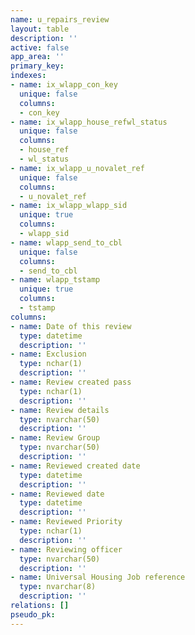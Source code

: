 ```yaml
---
name: u_repairs_review
layout: table
description: ''
active: false
app_area: ''
primary_key: 
indexes:
- name: ix_wlapp_con_key
  unique: false
  columns:
  - con_key
- name: ix_wlapp_house_refwl_status
  unique: false
  columns:
  - house_ref
  - wl_status
- name: ix_wlapp_u_novalet_ref
  unique: false
  columns:
  - u_novalet_ref
- name: ix_wlapp_wlapp_sid
  unique: true
  columns:
  - wlapp_sid
- name: wlapp_send_to_cbl
  unique: false
  columns:
  - send_to_cbl
- name: wlapp_tstamp
  unique: true
  columns:
  - tstamp
columns:
- name: Date of this review
  type: datetime
  description: ''
- name: Exclusion
  type: nchar(1)
  description: ''
- name: Review created pass
  type: nchar(1)
  description: ''
- name: Review details
  type: nvarchar(50)
  description: ''
- name: Review Group
  type: nvarchar(50)
  description: ''
- name: Reviewed created date
  type: datetime
  description: ''
- name: Reviewed date
  type: datetime
  description: ''
- name: Reviewed Priority
  type: nchar(1)
  description: ''
- name: Reviewing officer
  type: nvarchar(50)
  description: ''
- name: Universal Housing Job reference
  type: nvarchar(8)
  description: ''
relations: []
pseudo_pk: 
---
```


